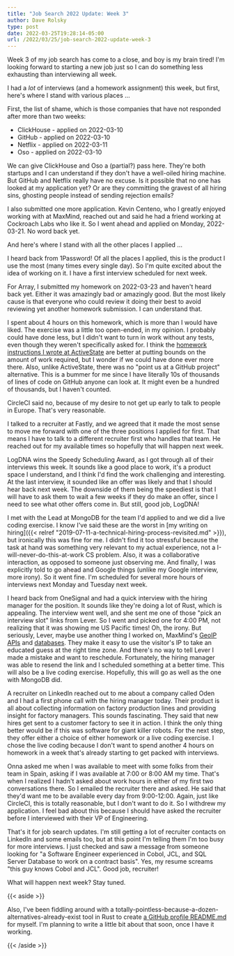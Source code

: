 ```yaml
---
title: "Job Search 2022 Update: Week 3"
author: Dave Rolsky
type: post
date: 2022-03-25T19:28:14-05:00
url: /2022/03/25/job-search-2022-update-week-3
---
```


Week 3 of my job search has come to a close, and boy is my brain tired! I'm
looking forward to starting a new job just so I can do something less
exhausting than interviewing all week.

I had a _lot_ of interviews (and a homework assignment) this week, but first,
here's where I stand with various places ...

First, the list of shame, which is those companies that have not responded
after more than two weeks:

* ClickHouse - applied on 2022-03-10
* GitHub - applied on 2022-03-10
* Netflix - applied on 2022-03-11
* Oso - applied on 2022-03-10

We can give ClickHouse and Oso a (partial?) pass here. They're both startups
and I can understand if they don't have a well-oiled hiring machine. But
GitHub and Netflix really have no excuse. Is it possible that no one has
looked at my application yet? Or are they committing the gravest of all hiring
sins, ghosting people instead of sending rejection emails?

I also submitted one more application. Kevin Centeno, who I greatly enjoyed
working with at MaxMind, reached out and said he had a friend working at
Cockroach Labs who like it. So I went ahead and applied on Monday,
2022-03-21. No word back yet.

And here's where I stand with all the other places I applied ...

I heard back from 1Password! Of all the places I applied, this is the product
I use the most (many times every single day). So I'm quite excited about the
idea of working on it. I have a first interview scheduled for next week.

For Array, I submitted my homework on 2022-03-23 and haven't heard back
yet. Either it was amazingly bad or amazingly good. But the most likely cause
is that everyone who could review it doing their best to avoid reviewing yet
another homework submission. I can understand that.

I spent about 4 hours on this homework, which is more than I would have
liked. The exercise was a little too open-ended, in my opinion. I probably
could have done less, but I didn't want to turn in work without any tests,
even though they weren't specifically asked for. I think the [homework
instructions I wrote at
ActiveState](https://github.com/ActiveState/homework/tree/master/dep-tree) are
better at putting bounds on the amount of work required, but I wonder if we
could have done ever more there. Also, unlike ActiveState, there was no "point
us at a GitHub project" alternative. This is a bummer for me since I have
literally 10s of thousands of lines of code on GitHub anyone can look at. It
might even be a hundred of thousands, but I haven't counted.

CircleCI said no, because of my desire to not get up early to talk to people
in Europe. That's very reasonable.

I talked to a recruiter at Fastly, and we agreed that it made the most sense
to move me forward with one of the three positions I applied for first. That
means I have to talk to a different recruiter first who handles that team. He
reached out for my available times so hopefully that will happen next week.

LogDNA wins the Speedy Scheduling Award, as I got through all of their
interviews this week. It sounds like a good place to work, it's a product
space I understand, and I think I'd find the work challenging and
interesting. At the last interview, it sounded like an offer was likely and
that I should hear back next week. The downside of them being the speediest is
that I will have to ask them to wait a few weeks if they do make an offer,
since I need to see what other offers come in. But still, good job, LogDNA!

I met with the Lead at MongoDB for the team I'd applied to and we did a live
coding exercise. I know I've said these are the worst in [my writing on
hiring]({{< relref "2019-07-11-a-technical-hiring-process-revisited.md" >}}),
but ironically this was fine for me. I didn't find it too stressful because
the task at hand was something very relevant to my actual experience, not a
I-will-never-do-this-at-work CS problem. Also, it was a collaborative
interaction, as opposed to someone just observing me. And finally, I was
explicitly told to go ahead and Google things (unlike my Google interview,
more irony). So it went fine. I'm scheduled for several more hours of
interviews next Monday and Tuesday next week.

I heard back from OneSignal and had a quick interview with the hiring manager
for the position. It sounds like they're doing a lot of Rust, which is
appealing. The interview went well, and she sent me one of those "pick an
interview slot" links from Lever. So I went and picked one for 4:00 PM, not
realizing that it was showing me US Pacific times! Oh, the irony. But
seriously, Lever, maybe use another thing I worked on, MaxMind's [GeoIP
APIs](https://www.maxmind.com/en/geoip2-precision-services) and
[databases](https://www.maxmind.com/en/geoip2-databases). They make it easy to
use the visitor's IP to take an educated guess at the right time zone. And
there's no way to tell Lever I made a mistake and want to
reschedule. Fortunately, the hiring manager was able to resend the link and I
scheduled something at a better time. This will also be a live coding
exercise. Hopefully, this will go as well as the one with MongoDB did.

A recruiter on LinkedIn reached out to me about a company called Oden and I
had a first phone call with the hiring manager today. Their product is all
about collecting information on factory production lines and providing insight
for factory managers. This sounds fascinating. They said that new hires get
sent to a customer factory to see it in action. I think the only thing better
would be if this was software for giant killer robots. For the next step, they
offer either a choice of either homework or a live coding exercise. I chose
the live coding because I don't want to spend another 4 hours on homework in a
week that's already starting to get packed with interviews.

Onna asked me when I was available to meet with some folks from their team in
Spain, asking if I was available at 7:00 or 8:00 AM my time. That's when I
realized I hadn't asked about work hours in either of my first two
conversations there. So I emailed the recruiter there and asked. He said that
they'd want me to be available every day from 9:00-12:00. Again, just like
CircleCI, this is totally reasonable, but I don't want to do it. So I withdrew
my application. I feel bad about this because I should have asked the
recruiter before I interviewed with their VP of Engineering.

That's it for job search updates. I'm still getting a lot of recruiter
contacts on LinkedIn and some emails too, but at this point I'm telling them
I'm too busy for more interviews. I just checked and saw a message from
someone looking for "a Software Engineer experienced in Cobol, JCL, and SQL
Server Database to work on a contract basis". Yes, my resume screams "this guy
knows Cobol and JCL". Good job, recruiter!

What will happen next week? Stay tuned.

{{< aside >}}

Also, I've been fiddling around with a
totally-pointless-because-a-dozen-alternatives-already-exist tool in Rust to
create [a GitHub profile
README.md](https://docs.github.com/en/account-and-profile/setting-up-and-managing-your-github-profile/customizing-your-profile/managing-your-profile-readme)
for myself. I'm planning to write a little bit about that soon, once I have it
working.

{{< /aside >}}
